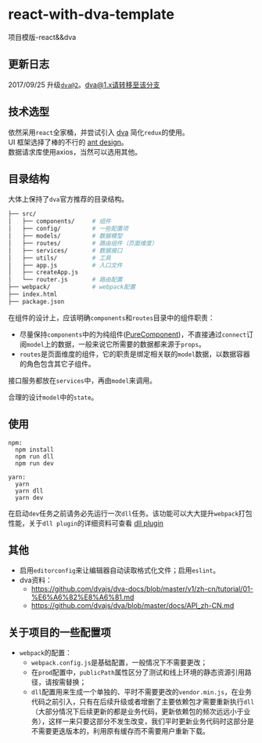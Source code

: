 # react-with-dva-template
项目模版-react&&dva

## 更新日志
2017/09/25
升级[`dva@2`](https://github.com/sorrycc/blog/issues/48)。dva@1.x请转移至[该分支](https://github.com/bingqichen/react-with-dva-template/tree/dva%401.x)

## 技术选型
依然采用`react`全家桶，并尝试引入 [dva](https://github.com/dvajs/dva) 简化`redux`的使用。  
UI 框架选择了棒的不行的 [ant design](https://ant.design/index-cn)。  
数据请求库使用axios，当然可以选用其他。


## 目录结构
大体上保持了`dva`官方推荐的目录结构。
```bash
├── src/
│   ├── components/     # 组件
│   ├── config/         # 一些配置项
│   ├── models/         # 数据模型
│   ├── routes/         # 路由组件（页面维度）
│   ├── services/       # 数据接口
│   ├── utils/          # 工具
│   ├── app.js          # 入口文件
│   ├── createApp.js
│   └── router.js       # 路由配置
├── webpack/            # webpack配置
├── index.html
├── package.json
```
在组件的设计上，应该明确`components`和`routes`目录中的组件职责：
- 尽量保持`components`中的为纯组件([PureComponent](https://facebook.github.io/react/docs/react-api.html#react.purecomponent))，不直接通过`connect`订阅`model`上的数据，一般来说它所需要的数据都来源于`props`。
- `routes`是页面维度的组件，它的职责是绑定相关联的`model`数据，以数据容器的角色包含其它子组件。

接口服务都放在`services`中，再由`model`来调用。

合理的设计`model`中的`state`。

## 使用
```
npm:
  npm install
  npm run dll
  npm run dev
  
yarn:
  yarn
  yarn dll
  yarn dev
```
在启动`dev`任务之前请务必先运行一次`dll`任务。该功能可以大大提升`webpack`打包性能，关于`dll plugin`的详细资料可查看 [dll plugin](https://webpack.js.org/plugins/dll-plugin/)

## 其他
- 启用`editorconfig`来让编辑器自动读取格式化文件；启用`eslint`。
- dva资料：
  - https://github.com/dvajs/dva-docs/blob/master/v1/zh-cn/tutorial/01-%E6%A6%82%E8%A6%81.md
  - https://github.com/dvajs/dva/blob/master/docs/API_zh-CN.md

## 关于项目的一些配置项
- `webpack`的配置：
  - `webpack.config.js`是基础配置，一般情况下不需要更改；
  - 在`prod`配置中，`publicPath`属性区分了测试和线上环境的静态资源引用路径，请按需替换；
  - `dll`配置用来生成一个单独的、平时不需要更改的`vendor.min.js`，在业务代码之前引入，只有在后续升级或者增删了主要依赖包才需要重新执行`dll`（大部分情况下后续更新的都是业务代码，更新依赖包的频次远远小于业务），这样一来只要这部分不发生改变，我们平时更新业务代码时这部分是不需要更迭版本的，利用原有缓存而不需要用户重新下载。
